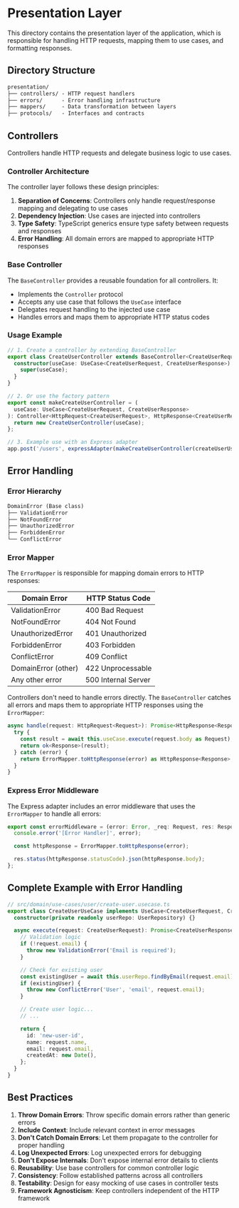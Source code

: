 # Presentation Layer

This directory contains the presentation layer of the application, which is responsible for handling HTTP requests, mapping them to use cases, and formatting responses.

## Directory Structure

```txt
presentation/
├── controllers/ - HTTP request handlers
├── errors/      - Error handling infrastructure
├── mappers/     - Data transformation between layers
├── protocols/   - Interfaces and contracts
```

## Controllers

Controllers handle HTTP requests and delegate business logic to use cases.

### Controller Architecture

The controller layer follows these design principles:

1. **Separation of Concerns**: Controllers only handle request/response mapping and delegating to use cases
2. **Dependency Injection**: Use cases are injected into controllers
3. **Type Safety**: TypeScript generics ensure type safety between requests and responses
4. **Error Handling**: All domain errors are mapped to appropriate HTTP responses

### Base Controller

The `BaseController` provides a reusable foundation for all controllers. It:

- Implements the `Controller` protocol
- Accepts any use case that follows the `UseCase` interface
- Delegates request handling to the injected use case
- Handles errors and maps them to appropriate HTTP status codes

### Usage Example

```typescript
// 1. Create a controller by extending BaseController
export class CreateUserController extends BaseController<CreateUserRequest, CreateUserResponse> {
  constructor(useCase: UseCase<CreateUserRequest, CreateUserResponse>) {
    super(useCase);
  }
}

// 2. Or use the factory pattern
export const makeCreateUserController = (
  useCase: UseCase<CreateUserRequest, CreateUserResponse>
): Controller<HttpRequest<CreateUserRequest>, HttpResponse<CreateUserResponse>> => {
  return new CreateUserController(useCase);
};

// 3. Example use with an Express adapter
app.post('/users', expressAdapter(makeCreateUserController(createUserUseCase)));
```

## Error Handling

### Error Hierarchy

```txt
DomainError (Base class)
├── ValidationError
├── NotFoundError
├── UnauthorizedError
├── ForbiddenError
└── ConflictError
```

### Error Mapper

The `ErrorMapper` is responsible for mapping domain errors to HTTP responses:

| Domain Error        | HTTP Status Code    |
| ------------------- | ------------------- |
| ValidationError     | 400 Bad Request     |
| NotFoundError       | 404 Not Found       |
| UnauthorizedError   | 401 Unauthorized    |
| ForbiddenError      | 403 Forbidden       |
| ConflictError       | 409 Conflict        |
| DomainError (other) | 422 Unprocessable   |
| Any other error     | 500 Internal Server |

Controllers don't need to handle errors directly. The `BaseController` catches all errors and maps them to appropriate HTTP responses using the `ErrorMapper`:

```typescript
async handle(request: HttpRequest<Request>): Promise<HttpResponse<Response>> {
  try {
    const result = await this.useCase.execute(request.body as Request);
    return ok<Response>(result);
  } catch (error) {
    return ErrorMapper.toHttpResponse(error) as HttpResponse<Response>;
  }
}
```

### Express Error Middleware

The Express adapter includes an error middleware that uses the `ErrorMapper` to handle all errors:

```typescript
export const errorMiddleware = (error: Error, _req: Request, res: Response, _next: NextFunction): void => {
  console.error('[Error Handler]', error);

  const httpResponse = ErrorMapper.toHttpResponse(error);

  res.status(httpResponse.statusCode).json(httpResponse.body);
};
```

## Complete Example with Error Handling

```typescript
// src/domain/use-cases/user/create-user.usecase.ts
export class CreateUserUseCase implements UseCase<CreateUserRequest, CreateUserResponse> {
  constructor(private readonly userRepo: UserRepository) {}

  async execute(request: CreateUserRequest): Promise<CreateUserResponse> {
    // Validation logic
    if (!request.email) {
      throw new ValidationError('Email is required');
    }

    // Check for existing user
    const existingUser = await this.userRepo.findByEmail(request.email);
    if (existingUser) {
      throw new ConflictError('User', 'email', request.email);
    }

    // Create user logic...
    // ...

    return {
      id: 'new-user-id',
      name: request.name,
      email: request.email,
      createdAt: new Date(),
    };
  }
}
```

## Best Practices

1. **Throw Domain Errors**: Throw specific domain errors rather than generic errors
2. **Include Context**: Include relevant context in error messages
3. **Don't Catch Domain Errors**: Let them propagate to the controller for proper handling
4. **Log Unexpected Errors**: Log unexpected errors for debugging
5. **Don't Expose Internals**: Don't expose internal error details to clients
6. **Reusability**: Use base controllers for common controller logic
7. **Consistency**: Follow established patterns across all controllers
8. **Testability**: Design for easy mocking of use cases in controller tests
9. **Framework Agnosticism**: Keep controllers independent of the HTTP framework
